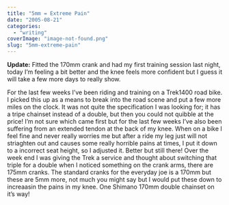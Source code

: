 ```yaml
---
title: "5mm = Extreme Pain"
date: "2005-08-21"
categories: 
  - "writing"
coverImage: "image-not-found.png"
slug: "5mm-extreme-pain"
---
```


**Update:** Fitted the 170mm crank and had my first training session last night, today I’m feeling a bit better and the knee feels more confident but I guess it will take a few more days to really show.

For the last few weeks I’ve been riding and training on a Trek1400 road bike. I picked this up as a means to break into the road scene and put a few more miles on the clock. It was not quite the specification I was looking for; it has a tripe chainset instead of a double, but then you could not quibble at the price! I’m not sure which came first but for the last few weeks I’ve also been suffering from an extended tendon at the back of my knee. When on a bike I feel fine and never really worries me but after a ride my leg just will not striaghten out and causes some really horrible pains at times, I put it down to a incorrect seat height, so I adjusted it. Better but still there! Over the week end I was giving the Trek a service and thought about switching that triple for a double when I noticed something on the crank arms, there are 175mm cranks. The standard cranks for the everyday joe is a 170mm but these are 5mm more, not much you might say but I would put these down to increaasin the pains in my knee. One Shimano 170mm double chainset on it’s way!
